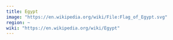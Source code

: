 ```yaml
---
title: Egypt
image: "https://en.wikipedia.org/wiki/File:Flag_of_Egypt.svg"
region: ~
wiki: "https://en.wikipedia.org/wiki/Egypt"
---
```

